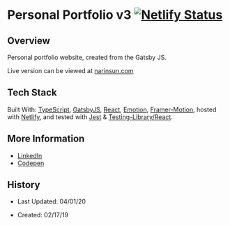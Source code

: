 # Personal Portfolio v3 [![Netlify Status](https://api.netlify.com/api/v1/badges/b663f3d9-ac10-4d00-be46-fe636028d51b/deploy-status)](https://app.netlify.com/sites/narinsun/deploys)

## Overview

Personal portfolio website, created from the Gatsby JS.

Live version can be viewed at [narinsun.com](narinsun.com)

## Tech Stack

Built With: [TypeScript](https://www.typescriptlang.org/), [GatsbyJS](https://www.gatsbyjs.org/), [React](https://reactjs.org/), [Emotion](https://emotion.sh/docs/introduction), [Framer-Motion](https://www.framer.com/motion/), hosted with [Netlify](https://www.netlify.com/), and tested with [Jest](https://jestjs.io/) & [Testing-Library/React](https://github.com/testing-library/react-testing-library).

## More Information

- [LinkedIn](https://www.linkedin.com/in/nsundara/)
- [Codepen](https://codepen.io/Ricopella/)

## History

- Last Updated: 04/01/20

- Created: 02/17/19
